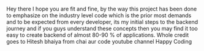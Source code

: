 Hey there I hope you are fit and fine, by the way this project has been done to emphasize on the industry level code which is the prior most demands and to be expected from every developer, its my initial steps to the backend journey and if you guys understand these concepts then you may find it too easy to create backend of almost 80-90 % of applications. Whole credit goes to Hitesh bhaiya from chai aur code youtube channel
Happy Coding
